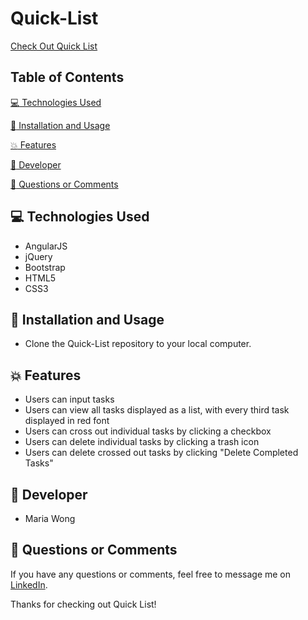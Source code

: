 # Quick-List

[Check Out Quick List](https://mwong770.github.io/Quick-List/)


## Table of Contents

[:computer:  Technologies Used](#technologies-used)

[:dvd:  Installation and Usage](#installation)

[:boom:  Features](#features)

[:bust_in_silhouette:  Developer](#developer)

[:email:  Questions or Comments](#questions-or-comments)


## <a name="technologies-used"></a> :computer: Technologies Used 
 
* AngularJS
* jQuery
* Bootstrap
* HTML5
* CSS3


## <a name="installation"></a> :dvd: Installation and Usage 

* Clone the Quick-List repository to your local computer.


## <a name="features"></a> :boom: Features

* Users can input tasks 
* Users can view all tasks displayed as a list, with every third task displayed in red font
* Users can cross out individual tasks by clicking a checkbox
* Users can delete individual tasks by clicking a trash icon
* Users can delete crossed out tasks by clicking "Delete Completed Tasks"


## <a name="developer"></a> :bust_in_silhouette: Developer

* Maria Wong 


## <a name="questions-or-comments"></a> :email: Questions or Comments 

If you have any questions or comments, feel free to message me on [LinkedIn](https://www.linkedin.com/in/maria-wong/).

Thanks for checking out Quick List!

